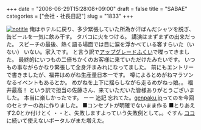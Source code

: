 +++
date = "2006-06-29T15:28:08+09:00"
draft = false
title = "SABAE"
categories = ["会社・社長日記"]
slug = "1833"
+++

<a href="http://www.flickr.com/photos/h-b-k-r/175907332/" target="_blank"><img src="http://static.flickr.com/47/175907332_8f5d240e89.jpg" class="photoen" alt="notitle"  /></a>
俺はホテルに戻り、多少緊張していた所為か汗ばんだシャツを脱ぎ、缶ビールを一気に飲み干す。
タバコに火をつける。
講演はまずまずの出来だった。
スピーチの最後、熱く語る場面では目に涙を浮かべている客すらいた（いない）
いない。家入です。
と言う訳で<a href="http://www.fisc.jp/ugf.php" target="_blank">アップグレードふくい</a>で喋ってきました。
最終的にいつもの二倍ちかくのお客様に来ていただけたみたいです。
いつもの事ながらかなり緊張して全身汗まみれになってました。
前にもエントリーで書きましたが、福井はめがね生産量日本一です。
噂によるとめがねマラソンなるイベントもあるとか。
めがねを上下に揺らしながら走るめがねっ娘。。
福井最高！
という訳で担当の佐藤さん、来ていただいた皆様ありがとうございました。
本当に楽しかったです。
ーー
追記
忘れてた。<a href="http://genpaku.jp" target="_blank">genpaku.jp</a>ってのを今回のセミナーの為に作りました。
■コンセプトが明確でないまま作る
■とりあえず2.0とか付けとく
・・と、失敗しますよっていう失敗例として。。ぐすん
<a href="http://ieiri.jp/senkousya/" target="_blank">ココ</a>に続いて使えないポータルがまた増えた。
